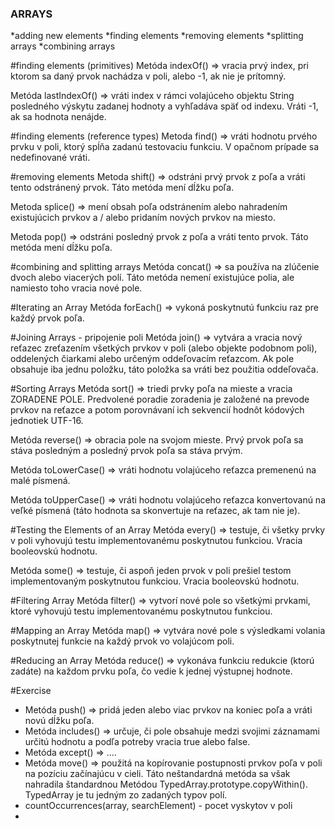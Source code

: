 ### ARRAYS
*adding new elements
*finding elements
*removing elements
*splitting arrays
*combining arrays

#finding elements (primitives)
Metóda indexOf() => vracia prvý index, pri ktorom sa daný prvok nachádza v poli, alebo -1, ak nie je prítomný.

Metóda lastIndexOf() => vráti index v rámci volajúceho objektu String posledného výskytu zadanej hodnoty a vyhľadáva späť od indexu. Vráti -1, ak sa hodnota nenájde.

#finding elements (reference types)
Metoda find() => vráti hodnotu prvého prvku v poli, ktorý spĺňa zadanú testovaciu funkciu. V opačnom prípade sa nedefinované vráti.

#removing elements
Metoda shift() => odstráni prvý prvok z poľa a vráti tento odstránený prvok. Táto metóda mení dĺžku poľa.

Metoda splice() => mení obsah poľa odstránením alebo nahradením existujúcich prvkov a / alebo pridaním nových prvkov na miesto.

Metoda pop() => odstráni posledný prvok z poľa a vráti tento prvok. Táto metóda mení dĺžku poľa.

#combining and splitting arrays
Metóda concat() => sa používa na zlúčenie dvoch alebo viacerých polí. Táto metóda nemení existujúce polia, ale namiesto toho vracia nové pole.

#Iterating an Array
Metóda forEach() => vykoná poskytnutú funkciu raz pre každý prvok poľa.

#Joining Arrays - pripojenie poli
Metóda join() => vytvára a vracia nový reťazec zreťazením všetkých prvkov v poli (alebo objekte podobnom poli), oddelených čiarkami alebo určeným oddeľovacím reťazcom. Ak pole obsahuje iba jednu položku, táto položka sa vráti bez použitia oddeľovača.

#Sorting Arrays
Metóda sort() => triedi prvky poľa na mieste a vracia ZORADENE POLE. Predvolené poradie zoradenia je založené na prevode prvkov na reťazce a potom porovnávaní ich sekvencií hodnôt kódových jednotiek UTF-16.

Metóda reverse() => obracia pole na svojom mieste. Prvý prvok poľa sa stáva posledným a posledný prvok poľa sa stáva prvým.

Metóda toLowerCase() => vráti hodnotu volajúceho reťazca premenenú na malé písmená.

Metóda toUpperCase() => vráti hodnotu volajúceho reťazca konvertovanú na veľké písmená (táto hodnota sa skonvertuje na reťazec, ak tam nie je).

#Testing the Elements of an Array
Metóda every() => testuje, či všetky prvky v poli vyhovujú testu implementovanému poskytnutou funkciou. Vracia booleovskú hodnotu.

Metóda some() => testuje, či aspoň jeden prvok v poli prešiel testom implementovaným poskytnutou funkciou. Vracia booleovskú hodnotu.

#Filtering Array
Metóda filter() => vytvorí nové pole so všetkými prvkami, ktoré vyhovujú testu implementovanému poskytnutou funkciou.

#Mapping an Array
Metóda map() => vytvára nové pole s výsledkami volania poskytnutej funkcie na každý prvok vo volajúcom poli.

#Reducing an Array
Metóda reduce() => vykonáva funkciu redukcie (ktorú zadáte) na každom prvku poľa, čo vedie k jednej výstupnej hodnote.

#Exercise
* Metóda push() => pridá jeden alebo viac prvkov na koniec poľa a vráti novú dĺžku poľa.
* Metóda includes() => určuje, či pole obsahuje medzi svojimi záznamami určitú hodnotu a podľa potreby vracia true alebo false.
* Metóda except() => ....
* Metóda move() => použitá na kopírovanie postupnosti prvkov poľa v poli na pozíciu začínajúcu v cieli. Táto neštandardná metóda sa však nahradila štandardnou Metódou TypedArray.prototype.copyWithin(). TypedArray je tu jedným zo zadaných typov polí.
* countOccurrences(array, searchElement) - pocet vyskytov v poli
* 